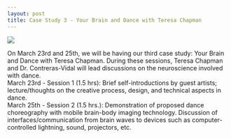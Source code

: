 ```yaml
---
layout: post
title: Case Study 3 - Your Brain and Dance with Teresa Chapman
---
```

<img src="/neurohumanities/photos/brain_dance.jpg">
<br>
<p>On March 23rd and 25th, we will be having our third case study: Your Brain and Dance with Teresa Chapman.  During these sessions, Teresa Chapman and Dr. Contreras-Vidal will lead discussions on the neuroscience involved with dance.
<br>
March 23rd - Session 1 (1.5 hrs): Brief self-introductions by guest artists; lecture/thoughts on the creative process, design, and technical aspects in dance.
<br>
March 25th - Session 2 (1.5 hrs.): Demonstration of proposed dance choreography with mobile brain-body imaging technology. Discussion of interfaces/communication from brain waves to devices such as computer-controlled lightning, sound, projectors, etc.
<br>
</p>





